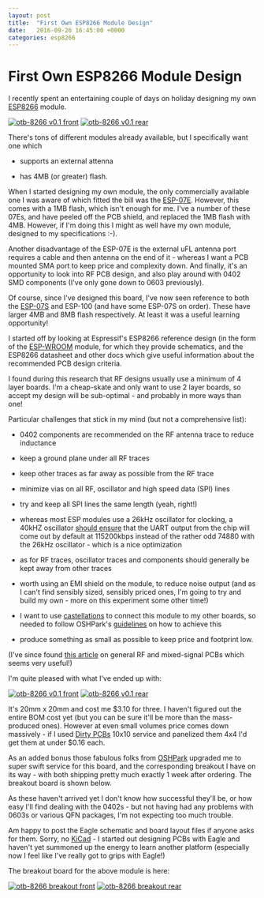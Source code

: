 ```yaml
---
layout: post
title:  "First Own ESP8266 Module Design"
date:   2016-09-26 16:45:00 +0000
categories: esp8266
---
```

# First Own ESP8266 Module Design

I recently spent an entertaining couple of days on holiday designing my own [ESP8266](https://espressif.com/en/products/hardware/esp8266ex/overview) module.

<a href="https://oshpark.com/shared_projects/CB9dajcz"><img src="https://644db4de3505c40a0444-327723bce298e3ff5813fb42baeefbaa.ssl.cf1.rackcdn.com/dc7d989279a2e85cf2f7ce55a369ef9a.png" alt="otb-8266 v0.1 front"/></a>
<a href="https://oshpark.com/shared_projects/CB9dajcz"><img src="https://644db4de3505c40a0444-327723bce298e3ff5813fb42baeefbaa.ssl.cf1.rackcdn.com/bed313a1c614e799ecbeda190787617c.png" alt="otb-8266 v0.1 rear"/></a>

There's tons of different modules already available, but I specifically want one which

* supports an external attenna

* has 4MB (or greater) flash.

When I started designing my own module, the only commercially available one I was aware of which fitted the bill was the [ESP-07E](http://www.esp8266.com/wiki/doku.php?id=esp8266-module-family).  However, this comes with a 1MB flash, which isn't enough for me.  I've a number of these 07Es, and have peeled off the PCB shield, and replaced the 1MB flash with 4MB.  However, if I'm doing this I might as well have my own module, designed to my specifications :-).

Another disadvantage of the ESP-07E is the external uFL antenna port requires a cable and then antenna on the end of it - whereas I want a PCB mounted SMA port to keep price and complexity down.  And finally, it's an opportunity to look into RF PCB design, and also play around with 0402 SMD components (I've only gone down to 0603 previously).

Of course, since I've designed this board, I've now seen reference to both the [ESP-07S](http://www.electrodragon.com/w/ESP-07S) and ESP-100 (and have some ESP-07S on order).  These have larger 4MB and 8MB flash respectively.  At least it was a useful learning opportunity!

I started off by looking at Espressif's ESP8266 reference design (in the form of the [ESP-WROOM](https://espressif.com/en/products/hardware/esp-wroom-02/overview) module, for which they provide schematics, and the ESP8266 datasheet and other docs which give useful information about the recommended PCB design criteria.

I found during this research that RF designs usually use a minimum of 4 layer boards.  I'm a cheap-skate and only want to use 2 layer boards, so accept my design will be sub-optimal - and probably in more ways than one!

Particular challenges that stick in my mind (but not a comprehensive list):

* 0402 components are recommended on the RF antenna trace to reduce inductance

* keep a ground plane under all RF traces

* keep other traces as far away as possible from the RF trace

* minimize vias on all RF, oscillator and high speed data (SPI) lines

* try and keep all SPI lines the same length (yeah, right!)

* whereas most ESP modules use a 26kHz oscillator for clocking, a 40kHZ oscillator [should ensure](http://esp8266-re.foogod.com/wiki/Serial_UART) that the UART output from the chip will come out by default at 115200kbps instead of the rather odd 74880 with the 26kHz oscillator - which is a nice optimization

* as for RF traces, oscillator traces and components should generally be kept away from other traces

* worth using an EMI shield on the module, to reduce noise output (and as I can't find sensibly sized, sensibly priced ones, I'm going to try and build my own - more on this experiment some other time!)

* I want to use [castellations](https://www.google.co.uk/search?q=castellations&source=lnms&tbm=isch&sa=X&ved=0ahUKEwinoaDv0a3PAhWIJMAKHTc-DHwQ_AUICCgB&biw=1148&bih=803) to connect this module to my other boards, so needed to follow OSHPark's [guidelines](http://docs.oshpark.com/tips+tricks/castellation/) on how to achieve this

* produce something as small as possible to keep price and footprint low.

(I've since found [this article](https://pdfserv.maximintegrated.com/en/an/AN5100.pdf) on general RF and mixed-signal PCBs which seems very useful!)

I'm quite pleased with what I've ended up with:

<a href="https://oshpark.com/shared_projects/CB9dajcz"><img src="https://644db4de3505c40a0444-327723bce298e3ff5813fb42baeefbaa.ssl.cf1.rackcdn.com/dc7d989279a2e85cf2f7ce55a369ef9a.png" alt="otb-8266 v0.1 front"/></a>
<a href="https://oshpark.com/shared_projects/CB9dajcz"><img src="https://644db4de3505c40a0444-327723bce298e3ff5813fb42baeefbaa.ssl.cf1.rackcdn.com/bed313a1c614e799ecbeda190787617c.png" alt="otb-8266 v0.1 rear"/></a>

It's 20mm x 20mm and cost me $3.10 for three.  I haven't figured out the entire BOM cost yet (but you can be sure it'll be more than the mass-produced ones).  However at even small volumes price comes down massively - if I used [Dirty PCBs](http://dirtypcbs.com/) 10x10 service and panelized them 4x4 I'd get them at under $0.16 each.

As an added bonus those fabulous folks from [OSHPark](https://oshpark.com/) upgraded me to super swift service for this board, and the corresponding breakout I have on its way - with both shipping pretty much exactly 1 week after ordering.  The breakout board is shown below.

As these haven't arrived yet I don't know how successful they'll be, or how easy I'll find dealing with the 0402s - but not having had any problems with 0603s or various QFN packages, I'm not expecting too much trouble.

Am happy to post the Eagle schematic and board layout files if anyone asks for them.  Sorry, no [KiCad](http://kicad-pcb.org/) - I started out designing PCBs with Eagle and haven't yet summoned up the energy to learn another platform (especially now I feel like I've really got to grips with Eagle!)

The breakout board for the above module is here:

<a href="https://oshpark.com/shared_projects/xOhssR3b"><img src="https://644db4de3505c40a0444-327723bce298e3ff5813fb42baeefbaa.ssl.cf1.rackcdn.com/37881509ee946e7af3e36ea93cdcd11a.png" alt="otb-8266 breakout front"/></a>
<a href="https://oshpark.com/shared_projects/xOhssR3b"><img src="https://644db4de3505c40a0444-327723bce298e3ff5813fb42baeefbaa.ssl.cf1.rackcdn.com/95cae47458a458671486597a30e6b812.png" alt="otb-8266 breakout rear"/></a>
